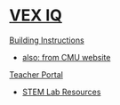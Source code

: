 # [VEX IQ](https://www.vexrobotics.com/iq)

[Building Instructions](https://www.vexrobotics.com/iq/downloads/build-instructions)
- [also: from CMU website](https://s3.amazonaws.com/cs2n-curriculum/VEXIQ-Updated/lesson/media_files/VEXIQ_buildInstructions.pdf)

[Teacher Portal](https://education.vex.com/t-portal-iq)
- [STEM Lab Resources](https://education.vex.com/t-portal-iq/content/stem-lab-resources.php)
